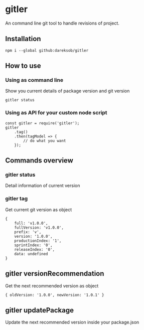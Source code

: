 # gitler
An command line git tool to handle revisions of project.

## Installation

```` 
npm i --global github:dareksob/gitler
````

## How to use 

### Using as command line

Show you current details of package version and git version

```
gitler status 
```

### Using as API for your custom node script

```` 
const gitler = require('gitler');
gitler
    .tag()
    .then(tagModel => {
        // do what you want
    });
````

## Commands overview


### gitler status

Detail information of current version


### gitler tag

Get current git version as object

```
{ 
    full: 'v1.0.0',
    fullVersion: 'v1.0.0',
    prefix: 'v',
    version: '1.0.0',
    productionIndex: '1',
    sprintIndex: '0',
    releaseIndex: '0',
    data: undefined 
}
```


## gitler versionRecommendation

Get the next recommended version as object

```` 
{ oldVersion: '1.0.0', newVersion: '1.0.1' }
````

## gitler updatePackage

Update the next recommended version inside your package.json

